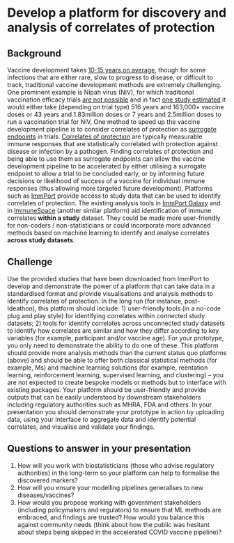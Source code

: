 # Develop a platform for discovery and analysis of correlates of protection

## Background

Vaccine development takes [10-15 years on average](https://www.ifpma.org/wp-content/uploads/2019/07/IFPMA-ComplexJourney-2019_FINAL.pdf), though for some infections that are either rare, slow to progress to disease, or difficult to track, traditional vaccine development methods are extremely challenging. One prominent example is Nipah virus (NiV), for which traditional vaccination efficacy trials [are not possible](https://www.sciencedirect.com/) and in fact [one study estimated](https://www.sciencedirect.com/science/article/pii/S0264410X21010471?via%3Dihub) it would either take (depending on trial type) 516 years and 163,000+ vaccine doses or 43 years and 1.83million doses or 7 years and 2.5million doses to run a vaccination trial for NiV. One method to speed up the vaccine development pipeline is to consider correlates of protection as [surrogate endpoints](https://www.fda.gov/drugs/development-resources/table-surrogate-endpoints-were-basis-drug-approval-or-licensure) in trials. [Correlates of protection](https://www.criver.com/eureka/immune-correlates-protection-vaccines-biological-benchmark) are typically measurable immune responses that are statistically correlated with protection against disease or infection by a pathogen. Finding correlates of protection and being able to use them as surrogate endpoints can allow the vaccine development pipeline to be accelerated by either utilising a surrogate endpoint to allow a trial to be concluded early, or by informing future decisions or likelihood of success of a vaccine for individual immune responses (thus allowing more targeted future development). Platforms such as [ImmPort](https://www.immport.org/shared/home) provide access to study data that can be used to identify correlates of protection. The existing analysis tools in [ImmPort Galaxy](https://galaxy.immport.org) and in [ImmuneSpace](https://immunespace.org/) (another similar platform) aid identification of immune correlates **within a study** dataset. They could be made more user-friendly for non-coders / non-statisticians or could incorporate more advanced methods based on machine learning to identify and analyse correlates **across study datasets**.

## Challenge

Use the provided studies that have been downloaded from ImmPort to develop and demonstrate the power of a platform that can take data in a standardised format and provide visualisations and analysis methods to identify correlates of protection. In the long run (for instance, post-Ideathon), this platform should include: 1) user-friendly tools (in a no-code plug and play style) for identifying correlates within connected study datasets; 2) tools for identify correlates across unconnected study datasets to identify how correlates are similar and how they differ according to key variables (for example, participant and/or vaccine age). For your prototype, you only need to demonstrate the ability to do one of these. This platform should provide more analysis methods than the current status quo platforms (above) and should be able to offer both classical statistical methods (for example, Ms) and machine learning solutions (for example, reentation learning, reinforcement learning, supervised learning, and clustering) – you are not expected to create bespoke models or methods but to interface with existing packages. Your platform should be user-friendly and provide outputs that can be easily understood by downstream stakeholders including regulatory authorities such as MHRA, FDA and others. In your presentation you should demonstrate your prototype in action by uploading data, using your interface to aggregate data and identify potential correlates, and visualise and validate your findings.

## Questions to answer in your presentation

1. How will you work with biostatisticians (those who advise regulatory authorities) in the long-term so your platform can help to formalise the discovered markers?
2. How will you ensure your modelling pipelines generalises to new diseases/vaccines?
3. How would you propose working with government stakeholders (including policymakers and regulators) to ensure that ML methods are embraced, and findings are trusted? How would you balance this against community needs (think about how the public was hesitant about steps being skipped in the accelerated COVID vaccine pipeline)?
